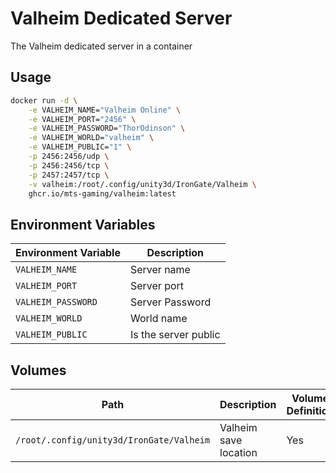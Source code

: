 # Valheim Dedicated Server
The Valheim dedicated server in a container

## Usage

```bash
docker run -d \
    -e VALHEIM_NAME="Valheim Online" \
    -e VALHEIM_PORT="2456" \
    -e VALHEIM_PASSWORD="ThorOdinson" \
    -e VALHEIM_WORLD="valheim" \
    -e VALHEIM_PUBLIC="1" \
    -p 2456:2456/udp \
    -p 2456:2456/tcp \
    -p 2457:2457/tcp \
    -v valheim:/root/.config/unity3d/IronGate/Valheim \
    ghcr.io/mts-gaming/valheim:latest
```

## Environment Variables

| Environment Variable | Description          |
|----------------------|----------------------|
| `VALHEIM_NAME`       | Server name          |
| `VALHEIM_PORT`       | Server port          |
| `VALHEIM_PASSWORD`   | Server Password      |
| `VALHEIM_WORLD`      | World name           |
| `VALHEIM_PUBLIC`     | Is the server public |

## Volumes

| Path                                     | Description           | Volume Definition |
|------------------------------------------|-----------------------|-------------------|
| `/root/.config/unity3d/IronGate/Valheim` | Valheim save location | Yes               |
